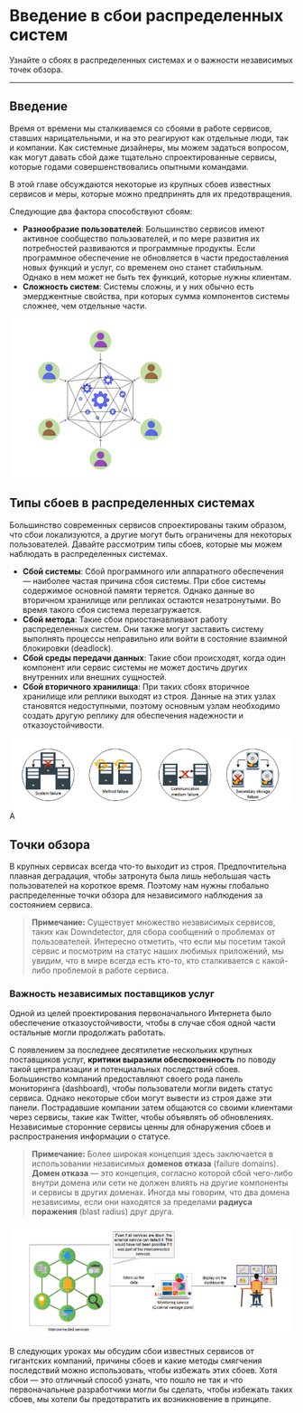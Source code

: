 # **Введение в сбои распределенных систем**

Узнайте о сбоях в распределенных системах и о важности независимых точек обзора.

---

## **Введение**

Время от времени мы сталкиваемся со сбоями в работе сервисов, ставших нарицательными, и на это реагируют как отдельные люди, так и компании. Как системные дизайнеры, мы можем задаться вопросом, как могут давать сбой даже тщательно спроектированные сервисы, которые годами совершенствовались опытными командами.

В этой главе обсуждаются некоторые из крупных сбоев известных сервисов и меры, которые можно предпринять для их предотвращения.

Следующие два фактора способствуют сбоям:

*   **Разнообразие пользователей**: Большинство сервисов имеют активное сообщество пользователей, и по мере развития их потребностей развиваются и программные продукты. Если программное обеспечение не обновляется в части предоставления новых функций и услуг, со временем оно станет стабильным. Однако в нем может не быть тех функций, которые нужны клиентам.
*   **Сложность систем**: Системы сложны, и у них обычно есть эмерджентные свойства, при которых сумма компонентов системы сложнее, чем отдельные части.

![img.png](img/img.png)

## **Типы сбоев в распределенных системах**

Большинство современных сервисов спроектированы таким образом, что сбои локализуются, а другие могут быть ограничены для некоторых пользователей. Давайте рассмотрим типы сбоев, которые мы можем наблюдать в распределенных системах.

*   **Сбой системы**: Сбой программного или аппаратного обеспечения — наиболее частая причина сбоя системы. При сбое системы содержимое основной памяти теряется. Однако данные во вторичном хранилище или репликах остаются незатронутыми. Во время такого сбоя система перезагружается.
*   **Сбой метода**: Такие сбои приостанавливают работу распределенных систем. Они также могут заставить систему выполнять процессы неправильно или войти в состояние взаимной блокировки (deadlock).
*   **Сбой среды передачи данных**: Такие сбои происходят, когда один компонент или сервис системы не может достичь других внутренних или внешних сущностей.
*   **Сбой вторичного хранилища**: При таких сбоях вторичное хранилище или реплики выходят из строя. Данные на этих узлах становятся недоступными, поэтому основным узлам необходимо создать другую реплику для обеспечения надежности и отказоустойчивости.

![img_1.png](img/img_1.png)A

## **Точки обзора**

В крупных сервисах всегда что-то выходит из строя. Предпочтительна плавная деградация, чтобы затронута была лишь небольшая часть пользователей на короткое время. Поэтому нам нужны глобально распределенные точки обзора для независимого наблюдения за состоянием сервиса.

> **Примечание:** Существует множество независимых сервисов, таких как Downdetector, для сбора сообщений о проблемах от пользователей. Интересно отметить, что если мы посетим такой сервис и посмотрим на статус наших любимых приложений, мы увидим, что в мире всегда есть кто-то, кто сталкивается с какой-либо проблемой в работе сервиса.

### **Важность независимых поставщиков услуг**

Одной из целей проектирования первоначального Интернета было обеспечение отказоустойчивости, чтобы в случае сбоя одной части остальные могли продолжать работать.

С появлением за последнее десятилетие нескольких крупных поставщиков услуг, **критики выразили обеспокоенность** по поводу такой централизации и потенциальных последствий сбоев. Большинство компаний предоставляют своего рода панель мониторинга (dashboard), чтобы пользователи могли видеть статус сервиса. Однако некоторые сбои могут вывести из строя даже эти панели. Пострадавшие компании затем общаются со своими клиентами через сервисы, такие как Twitter, чтобы объявлять об обновлениях. Независимые сторонние сервисы ценны для обнаружения сбоев и распространения информации о статусе.

> **Примечание:** Более широкая концепция здесь заключается в использовании независимых **доменов отказа** (failure domains). **Домен отказа** — это концепция, согласно которой сбой чего-либо внутри домена или сети не должен влиять на другие компоненты и сервисы в других доменах. Иногда мы говорим, что два домена независимы, если они находятся за пределами **радиуса поражения** (blast radius) друг друга.

![img_2.png](img/img_2.png)

В следующих уроках мы обсудим сбои известных сервисов от гигантских компаний, причины сбоев и какие методы смягчения последствий можно использовать, чтобы избежать этих сбоев. Хотя сбои — это отличный способ узнать, что пошло не так и что первоначальные разработчики могли бы сделать, чтобы избежать таких сбоев, мы хотели бы предотвратить их возникновение в принципе.
